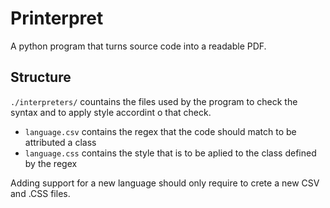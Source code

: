 # Printerpret
A python program  that turns source code into a readable PDF.

## Structure
`./interpreters/` countains the files used by the program to check the syntax and to apply style accordint o that check.
* `language.csv` contains the regex that the code should match to be attributed a class
* `language.css` contains the style that is to be aplied to the class defined by the regex

Adding support for a new language should only require to crete a new CSV and .CSS files.